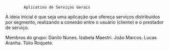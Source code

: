 			Aplicativo de Serviços Gerais 

A ideia inicial é que seja uma aplicação que ofereça serviços distribuídos por segmento, realizando a conexão entre o usuário (cliente)  e o prestador de serviço.


Membros do grupo: 
Danilo Nunes.
Izabela Maestri.
João Marcos.
Lucas Aranha.
Túlio Roquete.
